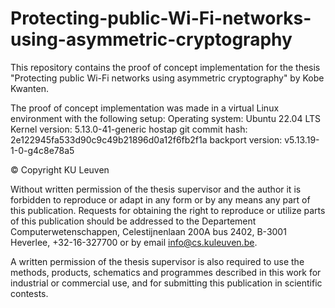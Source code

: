 # Protecting-public-Wi-Fi-networks-using-asymmetric-cryptography
This repository contains the proof of concept implementation for the thesis "Protecting public Wi-Fi networks using asymmetric cryptography" by Kobe Kwanten.

The proof of concept implementation was made in a virtual Linux environment with the following setup:
  Operating system: Ubuntu 22.04 LTS
  Kernel version: 5.13.0-41-generic
  hostap git commit hash: 2e122945fa533d90c9c49b21896d0a12f6fb2f1a
  backport version: v5.13.19-1-0-g4c8e78a5

© Copyright KU Leuven

Without written permission of the thesis supervisor and the author it is forbidden to reproduce or adapt in any form or by any means any part of this publication. Requests for obtaining the right to reproduce or utilize parts of this publication should be addressed to the Departement Computerwetenschappen, Celestijnenlaan 200A bus 2402, B-3001 Heverlee, +32-16-327700 or by email info@cs.kuleuven.be.

A written permission of the thesis supervisor is also required to use the methods, products, schematics and programmes described in this work for industrial or commercial use, and for submitting this publication in scientific contests.

